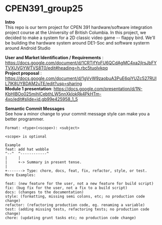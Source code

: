 # CPEN391_group25

**Intro**  <br />
This repo is our term project for CPEN 391 hardware/software integration project course at the University of British Columbia. In this project, we decided to make a system for a 2D classic video game -- flappy bird. We'll be building the hardware system around DE1-Soc and software systerm around Android Studio

**User and Market Identification / Requirements** : https://docs.google.com/document/d/1CRTjfYoFU6QCdAgMC4xa2jlrsJbFYTVXUVGYWTVS8T0/edit#heading=h.rbc5tuolvkpq <br />
**Project proposal** : https://docs.google.com/document/d/1gVvW9zaobuA3PuE6qjYUZc527RUlL7IK8UYBDAM2uTE/edit?usp=sharing  <br />
**Module 1 presentation**: https://docs.google.com/presentation/d/1N-KbHIBOo025mihlCebthLW5nnXklokRk4PkHTm-4xo/edit#slide=id.gb99e425958_1_5  <br />



**Semantic Commit Messages**  <br />
    See how a minor change to your commit message style can make you a better programmer.  <br />

    Format: <type>(<scope>): <subject>       

    <scope> is optional

    Example 
    feat: add hat wobble   
    ^--^  ^------------^  
    |     |                 
    |     +-> Summary in present tense.  
    |            
    +-------> Type: chore, docs, feat, fix, refactor, style, or test.  
    More Examples:  

    feat: (new feature for the user, not a new feature for build script)     
    fix: (bug fix for the user, not a fix to a build script)   
    docs: (changes to the documentation)    
    style: (formatting, missing semi colons, etc; no production code change)   
    refactor: (refactoring production code, eg. renaming a variable)     
    test: (adding missing tests, refactoring tests; no production code change)   
    chore: (updating grunt tasks etc; no production code change)    
    
